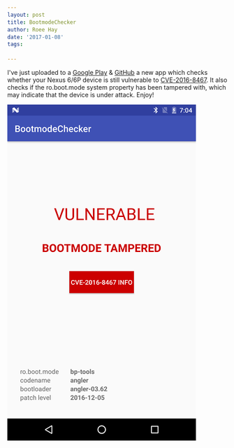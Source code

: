 ```yaml
---
layout: post
title: BootmodeChecker
author: Roee Hay
date: '2017-01-08'
tags:

---
```


I've just uploaded to a [Google Play](https://play.google.com/store/apps/details?id=roeeh.bootmodechecker) & [GitHub](https://github.com/roeeh/bootmodechecker) a new app which checks whether your Nexus 6/6P device is still vulnerable to [CVE-2016-8467]. 
It also checks if the ro.boot.mode system property has been tampered with, which may indicate that the device is under attack.
Enjoy!

![Nexus 6P with tampered bootmode](/images/bootmode-tampered.png)




[CVE-2016-8467]: https://securityresear.ch/2017/01/05/attacking-android-custom-bootmodes/ "CVE-2016-8467"